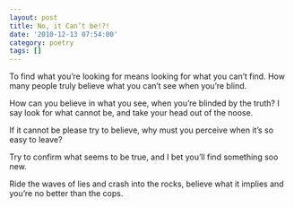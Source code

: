 ```yaml
---
layout: post
title: No, it Can’t be!?!
date: '2010-12-13 07:54:00'
category: poetry
tags: []
---
```


To find what you’re looking for
means looking for what you can’t find.
How many people truly believe
what you can’t see when you’re blind.

How can you believe in what you see,
when you’re blinded by the truth?
I say look for what cannot be,
and take your head out of the noose.

If it cannot be please try to believe,
why must you perceive when it’s so easy to leave?

Try to confirm what seems to be true,
and I bet you’ll find something soo new.

Ride the waves of lies
and crash into the rocks,
believe what it implies
and you’re no better than the cops.
